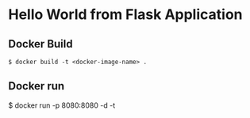 # Hello World from Flask Application

## Docker Build
```$ docker build -t <docker-image-name> . ```

## Docker run

$ docker run -p 8080:8080 -d -t <docker-image-name>
